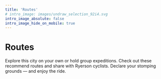 ```yaml
---
title: 'Routes'
# intro_image: images/undraw_selection_92i4.svg
intro_image_absolute: false
intro_image_hide_on_mobile: true
---
```


# Routes

Explore this city on your own or hold group expeditions. Check out these
recommend routes and share with Ryerson cyclists. Declare your
stomping grounds — and enjoy the ride.
